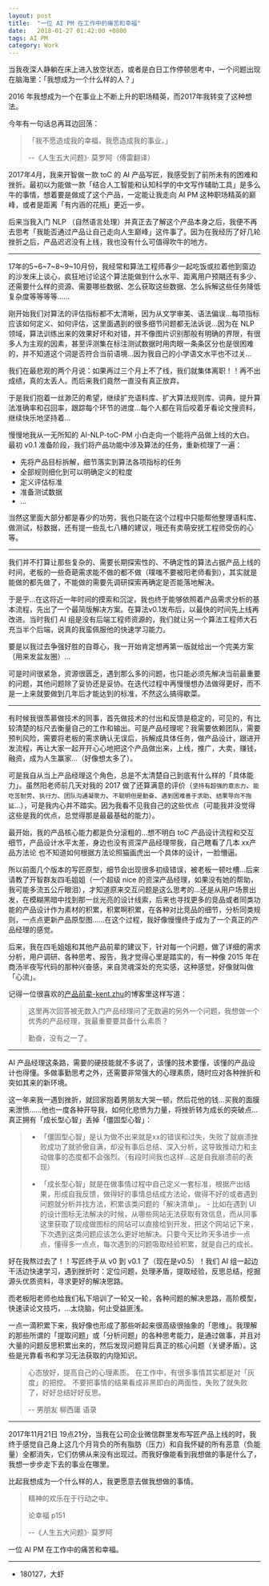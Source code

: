 ```yaml
---
layout: post
title:  "一位 AI PM 在工作中的痛苦和幸福"
date:   2018-01-27 01:42:00 +0800
tags: AI PM
category: Work
---
```


当我夜深人静躺在床上进入放空状态，或者是白日工作停顿思考中，一个问题出现在脑海里：「我想成为一个什么样的人？」

2016 年我想成为一个在事业上不断上升的职场精英，而2017年我转变了这种想法。

今年有一句话总再耳边回荡：

> 「我不愿造成我的幸福，我愿造成我的事业。」
> 
>  --《人生五大问题》· 莫罗阿（傅雷翻译）

2017年4月，我来开智做一款 toC 的 AI 产品写匠，我感受到了前所未有的困难和挫折。最初以为能做一款「结合人工智能和认知科学的中文写作辅助工具」是多么牛的事情，想着要是做成了这个产品，一定能让我走向 AI PM 这种职场精英的巅峰，或者是距离「有内涵的花瓶」更近一步。

后来当我入门 NLP （自然语言处理）并真正去了解这个产品本身之后，我便不再去思考「我能否通过产品让自己走向人生巅峰」这件事了。因为在我经历了好几轮挫折之后，产品迟迟没有上线，我也没有什么可值得吹牛的地方。

---

17年的5~6~7~8~9~10月份，我经常和算法工程师春少一起吃饭或拉着他到窗边的沙发床上谈心，疯狂地讨论这个算法能做到什么水平、距离用户预期还有多少、还需要什么样的资源、需要哪些数据、怎么获取这些数据、怎么拆解这些任务降低复杂度等等等等......

刚开始我们对算法的评估指标都不太清晰，因为从文学审美、语法偏误...每项指标应该如何定义、如何评估，这里面遇到的很多细节问题都无法诉说...因为在 NLP 领域，算法训练出来的效果好坏和对错，并不像图片识别那般有明确的界限，有很多人为主观的因素，甚至评测集在标注测试数据时用肉眼一条条区分也是很困难的，并不知道这个词是否符合当前语境...因为我自己的小学语文水平也不过关...

我们在最悲观的两个月说：如果再过三个月上不了线，我们就集体离职！！再不出成绩，真的太丢人。而后来我们竟然一直没有真正放弃。

于是我们抱着一丝渺茫的希望，继续扩充语料库、扩大算法规则库、词典，提升算法准确率和召回率，跟踪每个环节的进度...每个人都在背后咬着牙看论文搜资料，继续快乐地坚持着...

慢慢地我从一无所知的 AI-NLP-toC-PM 小白走向一个能将产品做上线的大白。最初 v0.1 准备阶段，我们将产品功能中涉及算法的任务，重新梳理了一遍：

- 先将产品目标拆解，细节落实到算法各项指标的任务
- 全部规则细化到可以明确定义的粒度
- 定义评估标准
- 准备测试数据
- ...

当然这里面大部分都是春少的功劳，我也只能在这个过程中只能帮他整理语料库、做测试，标数据，还有提一些乱七八糟的建议，哦还有卖萌安抚工程师受伤的心等。

---

我们并不打算让那些复杂的、需要长期探索性的、不确定性的算法占据产品上线的时间，老板的一些奇葩需求能不做的都不做（噗嗤不要被阳老师看到），其实就是能做的都先做了，不能做的需要先调研探索再确定是否能落地解决。

于是乎...在这将近一年时间的摸索和沉淀，我也终于能够依照着产品需求分析的基本流程，先出了一个最简版解决方案。在算法v0.1发布后，以最快的时间先上线再改进。当时我们 AI 组是没有后端工程师资源的，我们就让另一个算法工程师大石充当半个后端，说真的我蛮佩服他的快速学习能力。

要是以我过去争强好胜的自尊心，我一开始肯定想再第一版就给出一个完美方案（用来发盆友圈）...

可是时间很紧急，资源很匮乏，遇到那么多的问题，也只能必须先解决当前最重要的问题，其他问题除了妥协还是妥协。在迭代过程中再慢慢想办法做得更好，而不是一上来就要做到几年后才能达到的标准，不然这么搞得歇菜。

---

有时候我很羡慕做技术的同事，首先做技术的付出和反馈是稳定的，可见的，有比较清楚的标尺去衡量自己的工作和输出。可是产品经理呢？我需要依赖团队，需要预判风险，需要将老板的需求确认无误后，拆解成具体任务，做产品设计，跟进开发流程，再让大家一起开开心心地把这个产品做出来，上线，推广，大卖，赚钱，融资，成为人生赢家...（好像想太多了）。

可是我自从当上产品经理这个角色，总是不太清楚自己到底有什么样的「具体能力」。虽然阳老师前几天对我的 2017 做了还算满意的评价（`坚持有超强的意志力`、`能吃苦耐劳`、`执行力`、`团队沟通凝聚力`、`不聪明但是勤奋`、`遇到困难善于求助`、`结果导向不拖延`...），可是我内心并不踏实。因为我看不见我自己的这些优点（可能我并没觉得这些是我的优点，总觉得那是最最基础的能力）。


最开始，我的产品核心能力都是负分滚粗的...想不明白 toC 产品设计流程和交互细节，产品设计水平太差，身边也没有资深产品经理带我，自己瞎看了几本 xx产品方法论 也不知道如何根据方法论照猫画虎出一个具体的设计，一脸懵逼。

所以前面几个版本的写匠原型，细节会出现很多初级错误，被老板一顿吐槽...后来请教了开智群友四毛姐姐（一个超级 nice 的资深产品经理，如果没有她的帮助，我可能多流五公斤眼泪），才知道原来交互问题是这么思考的...还是从用户场景出发，在模糊黑暗中找到那一丝光亮的设计线索，后来也寻找更多的竞品或者同类功能的产品设计作为素材的积累，积累啊积累，在各种对比竞品的细节，分析同类规则，一点点更新产品原型图......在这个过程，我好像慢慢终于成为了一个真正的产品经理的感觉。

后来，我在四毛姐姐和其他产品前辈的建议下，针对每一个问题，做了详细的需求分析，用户调研、各种思考、报告，我才觉得心里是踏实的，有一种像 2015 年在商汤半夜写代码的那种兴奋感，来自灵魂深处的充实感，这种感觉，好像就叫做「心流」。

记得一位很喜欢的[产品前辈-kent.zhu](http://www.ikent.me/blog/5007
)的博客里这样写道：

> 这里再次回答被无数入门产品经理问了无数遍的另外一个问题，我想做一个优秀的产品经理，我最重要要具备什么素质？
> 
> 勤奋，没有之一了。

---

AI 产品经理这条路，需要的硬技能就不多说了，该懂的技术要懂，该懂的产品设计也得懂。多做事勤思考之外，还需要非常强大的心理素质，随时应对各种挫折和突如其来的新环境。

这一年来我一遇到挫折，就回家抱着男朋友大哭一顿，然后花他的钱...买我的面膜来泄愤......他也一度各种开导我，如何化悲愤为力量，将挫折转为成长的突破点...真正拥有「成长型心智」丢掉「僵固型心智」：


> - 「僵固型心智」是认为做不出来就是xx的错误和过失，失败了就崩溃挫败成功了就骄傲自满，却没有事后总结、深入分析，这导致推动力和主动做事的态度都不会强烈。（有段时间我也这样...这是自我崩溃前的表现）
> 
> - 「成长型心智」就是在做事情过程中自己定义一套标准，根据产出结果，形成自我反馈，做得好的事情总结成方法论，做得不好的或者遇到问题就分析并找方法，积累该类问题的「解决清单」。
    - 比如在遇到 UI 的设计图标无法解决的时候，从哪些网站无法获取有效信息，而从同事这里获取了现成做图标的网站可以直接给到开发，把这个网站记下来，下次遇到这类问题应该怎么更好地解决。只要今天比昨天多进步一点点，懂得多一点点，每次遇到的问题吸取经验积累，就是自己的成长。


好在我熬过去了！！写匠终于从 v0 到 v0.1 了（现在是v0.5）！我们 AI 组一起边干活边快速学习，遇到挫折时：定位问题，处理矛盾，提取经验，反思总结，挖掘源头优质资料，寻求更好的解决思路。

而老板阳老师也给我们私下培训了一轮又一轮，各种问题的解决思路，高阶模型，快速读论文技巧，...太烧脑，何止受益匪浅。

一点一滴积累下来，我好像也形成了那些听起来很高级很抽象的「思维」。我理解的那些所谓的「提取问题」或「分析问题」的各种思考能力，是通过做事，并且对大量的问题反思积累出来的，然后发现问题背后真正的核心问题（关键矛盾）。这些是光靠看书和学习无法获取的内隐知识。

> 心态放好，提高自己的心理素质。
> 在工作中，有很多事情其实都是对「灰度」的把控。
> 不要把事情的结果看成非黑即白的两面性，失败了就失败了，好好总结好好反思。
> 
> -- 男朋友 柳西庸 语录

---

2017年11月21日 19点21分，当我在公司企业微信群里发布写匠产品上线的时，我终于感觉自己身上这几个月背负的所有脂肪（压力）和自我怀疑的所有恶意（负能量）全都消失，它们仿佛从来没有出现过。而我好像能看到我想做的事是什么了，我想一步步走下去的事业在哪里。

比起我想成为一个什么样的人，我更愿意去做我想做的事情。

> 精神的欢乐在于行动之中。
> 
> 论幸福 p151
> 
> --《人生五大问题》· 莫罗阿

一位 AI PM 在工作中的痛苦和幸福。

---


- 180127，大虾



